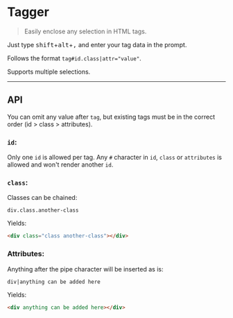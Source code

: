 # Tagger

> Easily enclose any selection in HTML tags.

Just type <kbd>shift</kbd>+<kbd>alt</kbd>+<kbd>,</kbd> and enter your tag data in the prompt.

Follows the format `tag#id.class|attr="value"`.

Supports multiple selections.

---

## API

You can omit any value after `tag`, but existing tags must be in the correct order (id > class > attributes).

### `id`:

Only one `id` is allowed per tag. Any `#` character in `id`, `class` or `attributes` is allowed and won't render another `id`.

### `class`:

Classes can be chained:

```
div.class.another-class
```

Yields:

```html
<div class="class another-class"></div>
```

### Attributes:

Anything after the pipe character will be inserted as is:

```
div|anything can be added here
```

Yields:

```html
<div anything can be added here></div>
```
